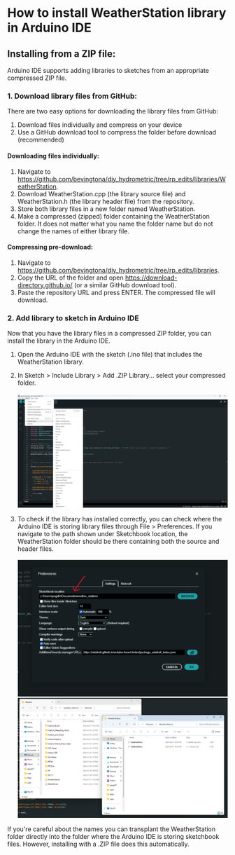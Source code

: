 # How to install WeatherStation library in Arduino IDE

## Installing from a ZIP file:
Arduino IDE supports adding libraries to sketches from an appropriate compressed ZIP file. 

### 1. Download library files from GitHub:

There are two easy options for downloading the library files from GitHub: 
1. Download files individually and compress on your device
2. Use a GitHub download tool to compress the folder before download (recommended)

#### Downloading files individually:
1. Navigate to https://github.com/bevingtona/diy_hydrometric/tree/rp_edits/libraries/WeatherStation. 
2. Download WeatherStation.cpp (the library source file) and WeatherStation.h (the library header file) from the repository.
3. Store both library files in a new folder named WeatherStation.
4. Make a compressed (zipped) folder containing the WeatherStation folder. It does not matter what you name the folder name but do not change the names of either library file. 

#### Compressing pre-download:
1. Navigate to https://github.com/bevingtona/diy_hydrometric/tree/rp_edits/libraries.
2. Copy the URL of the folder and open https://download-directory.github.io/ (or a similar GitHub download tool).
3. Paste the repository URL and press ENTER. The compressed file will download. 


### 2. Add library to sketch in Arduino IDE

Now that you have the library files in a compressed ZIP folder, you can install the library in the Arduino IDE.

1. Open the Arduino IDE with the sketch (.ino file) that includes the WeatherStation library. 
2. In Sketch > Include Library > Add .ZIP Library... select your compressed folder. <br><br>
![Alt text](<docs/Screenshot 2024-02-01 110252.png>)<br>

3. To check if the library has installed correctly, you can check where the Arduino IDE is storing library files through File > Preferences. If you navigate to the path shown under Sketchbook location, the WeatherStation folder should be there containing both the source and header files. <br><br>
![Alt text](<docs/Screenshot 2024-02-01 110518.png>)<br>
![Alt text](<docs/Screenshot 2024-02-01 110943.png>)<br>

If you're careful about the names you can transplant the WeatherStation folder directly into the folder where the Arduino IDE is storing sketchbook files. However, installing with a .ZIP file does this automatically. 
